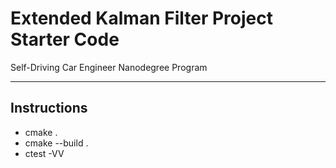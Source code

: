 # Extended Kalman Filter Project Starter Code
Self-Driving Car Engineer Nanodegree Program

---

## Instructions

* cmake .
* cmake --build .
* ctest -VV
